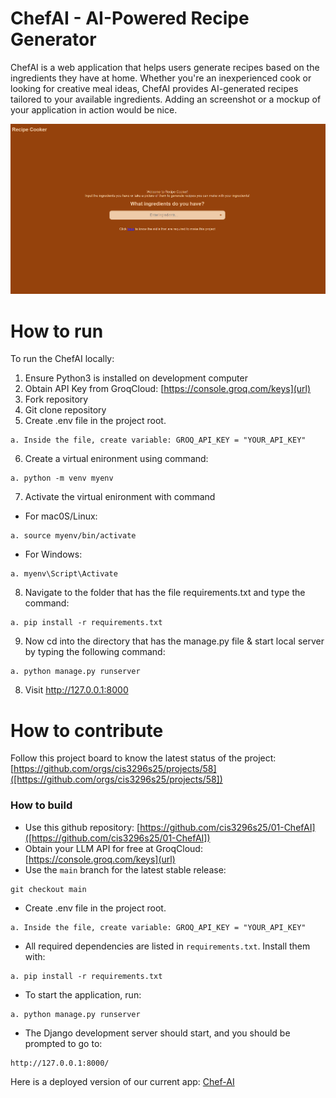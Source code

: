 # ChefAI - AI-Powered Recipe Generator
ChefAI is a web application that helps users generate recipes based on the ingredients they have at home. 
Whether you're an inexperienced cook or looking for creative meal ideas, ChefAI provides AI-generated recipes tailored to your available ingredients.
Adding an screenshot or a mockup of your application in action would be nice.  

![This is a screenshot.](initial_demo_image.png)
# How to run
To run the ChefAI locally:
1. Ensure Python3 is installed on development computer
2. Obtain API Key from GroqCloud: [https://console.groq.com/keys](url)
3. Fork repository
4. Git clone repository
5. Create .env file in the project root.
```
a. Inside the file, create variable: GROQ_API_KEY = "YOUR_API_KEY"  
```
6. Create a virtual enironment using command:
```
a. python -m venv myenv  
```
7. Activate the virtual enironment with command
- For mac0S/Linux:
```
a. source myenv/bin/activate
```
- For Windows:
```
a. myenv\Script\Activate
```
8. Navigate to the folder that has the file requirements.txt and type the command:
```
a. pip install -r requirements.txt
```
9. Now cd into the directory that has the manage.py file & start local server by typing the following command:
```
a. python manage.py runserver
```
8. Visit http://127.0.0.1:8000

# How to contribute
Follow this project board to know the latest status of the project: [https://github.com/orgs/cis3296s25/projects/58]([https://github.com/orgs/cis3296s25/projects/58])  

### How to build
- Use this github repository: [https://github.com/cis3296s25/01-ChefAI]([https://github.com/cis3296s25/01-ChefAI])
- Obtain your LLM API for free at GroqCloud: [https://console.groq.com/keys](url)
- Use the `main` branch for the latest stable release:
```
git checkout main
```
- Create .env file in the project root.
```
a. Inside the file, create variable: GROQ_API_KEY = "YOUR_API_KEY"  
```
- All required dependencies are listed in `requirements.txt`. Install them with:
```
a. pip install -r requirements.txt
```
- To start the application, run:
```
a. python manage.py runserver
```
- The Django development server should start, and you should be prompted to go to:
```
http://127.0.0.1:8000/    
```
Here is a deployed version of our current app:
[Chef-AI](http://18.188.136.14/)

